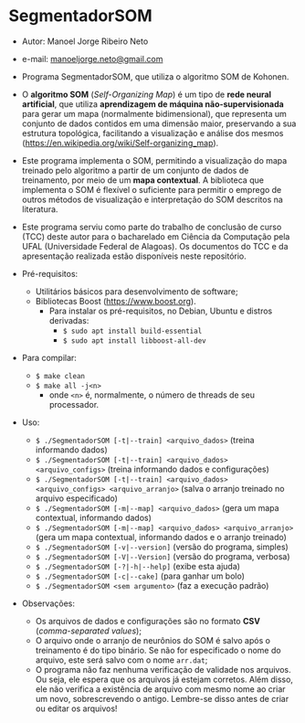 # SegmentadorSOM
* Autor: Manoel Jorge Ribeiro Neto
* e-mail: manoeljorge.neto@gmail.com
* Programa SegmentadorSOM, que utiliza o algoritmo SOM de Kohonen.


* O **algoritmo SOM** (_Self-Organizing Map_) é um tipo de **rede neural artificial**, que utiliza **aprendizagem de
  máquina não-supervisionada** para gerar um mapa (normalmente bidimensional), que representa um conjunto de dados
  contidos em uma dimensão maior, preservando a sua estrutura topológica, facilitando a visualização e análise dos
  mesmos (https://en.wikipedia.org/wiki/Self-organizing_map).
* Este programa implementa o SOM, permitindo a visualização do mapa treinado pelo algoritmo a partir de um conjunto de
  dados de treinamento, por meio de um **mapa contextual**. A biblioteca que implementa o SOM é flexível o suficiente
  para permitir o emprego de outros métodos de visualização e interpretação do SOM descritos na literatura.
* Este programa serviu como parte do trabalho de conclusão de curso (TCC) deste autor para o bacharelado em Ciência da
  Computação pela UFAL (Universidade Federal de Alagoas). Os documentos do TCC e da apresentação realizada estão
  disponíveis neste repositório.


* Pré-requisitos:
  * Utilitários básicos para desenvolvimento de software;
  * Bibliotecas Boost (https://www.boost.org).
    * Para instalar os pré-requisitos, no Debian, Ubuntu e distros derivadas:
      * `$ sudo apt install build-essential`
      * `$ sudo apt install libboost-all-dev`


* Para compilar:
  * `$ make clean`
  * `$ make all -j<n>`
    * onde `<n>` é, normalmente, o número de threads de seu processador.


* Uso:
  * `$ ./SegmentadorSOM [-t|--train] <arquivo_dados>` (treina informando dados)
  * `$ ./SegmentadorSOM [-t|--train] <arquivo_dados> <arquivo_configs>` (treina informando dados e configurações)
  * `$ ./SegmentadorSOM [-t|--train] <arquivo_dados> <arquivo_configs> <arquivo_arranjo>` (salva o arranjo treinado no arquivo especificado)
  * `$ ./SegmentadorSOM [-m|--map] <arquivo_dados>` (gera um mapa contextual, informando dados)
  * `$ ./SegmentadorSOM [-m|--map] <arquivo_dados> <arquivo_arranjo>` (gera um mapa contextual, informando dados e o arranjo treinado)
  * `$ ./SegmentadorSOM [-v|--version]` (versão do programa, simples)
  * `$ ./SegmentadorSOM [-V|--Version]` (versão do programa, verbosa)
  * `$ ./SegmentadorSOM [-?|-h|--help]` (exibe esta ajuda)
  * `$ ./SegmentadorSOM [-c|--cake]` (para ganhar um bolo)
  * `$ ./SegmentadorSOM <sem argumento>` (faz a execução padrão)


* Observações:
  * Os arquivos de dados e configurações são no formato **CSV** (_comma-separated values_);
  * O arquivo onde o arranjo de neurônios do SOM é salvo após o treinamento é do tipo binário. Se não for especificado o
    nome do arquivo, este será salvo com o nome `arr.dat`;
  * O programa não faz nenhuma verificação de validade nos arquivos. Ou seja, ele espera que os arquivos já estejam
    corretos. Além disso, ele não verifica a existência de arquivo com mesmo nome ao criar um novo, sobrescrevendo o
    antigo. Lembre-se disso antes de criar ou editar os arquivos!
